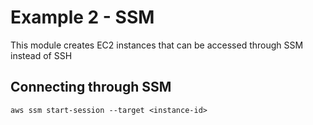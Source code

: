 # Example 2 - SSM

This module creates EC2 instances that can be accessed through SSM instead of SSH

## Connecting through SSM

`aws ssm start-session --target <instance-id>`